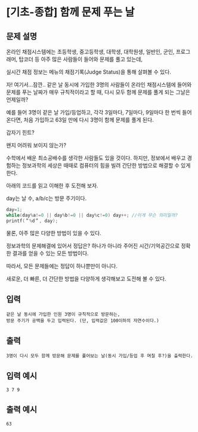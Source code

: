# [기초-종합] 함께 문제 푸는 날

## 문제 설명
온라인 채점시스템에는 초등학생, 중고등학생, 대학생, 대학원생,
일반인, 군인, 프로그래머, 탑코더 등 아주 많은 사람들이 들어와 문제를 풀고 있는데,

실시간 채점 정보는 메뉴의 채점기록(Judge Status)을 통해 살펴볼 수 있다.

자! 여기서...잠깐..
같은 날 동시에 가입한 3명의 사람들이 온라인 채점시스템에 들어와 문제를 푸는 날짜가
매우 규칙적이라고 할 때, 다시 모두 함께 문제를 풀게 되는 그날은 언제일까?

예를 들어 3명이 같은 날 가입/등업하고, 각각 3일마다, 7일마다, 9일마다
한 번씩 들어온다면, 처음 가입하고 63일 만에 다시 3명이 함께 문제를 풀게 된다.


갑자기 힌트?

왠지 어려워 보이지 않는가?

수학에서 배운 최소공배수를 생각한 사람들도 있을 것이다. 하지만, 정보에서 배우고 경험하는
정보과학의 세상은 때때로 컴퓨터의 힘을 빌려 간단한 방법으로 해결할 수 있게 한다.

아래의 코드를 읽고 이해한 후 도전해 보자.

day는 날 수, a/b/c는 방문 주기이다.
```c
day=1;
while(day%a!=0 || day%b!=0 || day%c!=0) day++; //이게 무슨 의미일까?
printf(＂%d＂, day);
```

물론, 아주 많은 다양한 방법이 있을 수 있다.

정보과학의 문제해결에 있어서 정답은?
하나가 아니라 주어진 시간/기억공간으로 정확한 결과를 얻을 수 있는 모든 방법이다.

따라서, 모든 문제들에는 정답이 하나뿐만이 아니다.

새로운, 더 빠른, 더 간단한 방법을 다양하게 생각해보고 도전해 볼 수 있다.

## 입력
	같은 날 동시에 가입한 인원 3명이 규칙적으로 방문하는,
	방문 주기가 공백을 두고 입력된다. (단, 입력값은 100이하의 자연수이다.)
## 출력
	3명이 다시 모두 함께 방문해 문제를 풀어보는 날(동시 가입/등업 후 며칠 후?)을 출력한다.

## 입력 예시
	3 7 9
## 출력 예시
	63